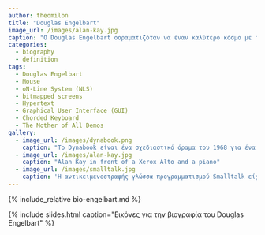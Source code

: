 ```yaml
---
author: theomilon
title: "Douglas Engelbart"
image_url: /images/alan-kay.jpg
caption: "O Douglas Engelbart οοραματιζόταν να έναν καλύτερο κόσμο με την χρήση υπολογιστών. Ήταν από τους πρωτεργάτες της αλληλεπίδρασης ανθρώπου - υπολογιστή, και πατέρας των οθονών bitmap, του mouse, του hypertext, και του γραφικού περιβάλλοντος (GUI)."
categories:
  - biography
  - definition
tags:
  - Douglas Engelbart
  - Mouse
  - oN-Line System (NLS)
  - bitmapped screens
  - Hypertext 
  - Graphical User Interface (GUI)
  - Chorded Keyboard
  - The Mother of All Demos
gallery:
  - image_url: /images/dynabook.png
    caption: "Το Dynabook είναι ένα σχεδιαστικό όραμα του 1968 για ένα φορητό υπολογιστή τύπου τάμπλετ από τον Alan Kay που απευθύνεται σε παιδιά και μπορεί να προγραμματιστεί με στόχο την προσωπική έκφραση και την επεξεργασία της πληροφορίας"
  - image_url: /images/alan-kay.jpg
    caption: "Alan Kay in front of a Xerox Alto and a piano"
  - image_url: /images/smalltalk.jpg
    caption: 'Η αντικειμενοστραφής γλώσσα προγραμματισμού Smalltalk είχε έμφαση σε οντότητες υψηλού επιπέδου και στην διάδραση με τον χρήστη και έτσι διευκόλυνε την κατασκευή και τις δοκιμές του λογισμικού που τελικά οδήγησε στους πρώτους επιτυχημένους εμπορικά επιτραπέζιους υπολογιστές'
---
```


{% include_relative bio-engelbart.md %}

{% include slides.html caption="Εικόνες για την βιογραφία του Douglas Engelbart" %}
